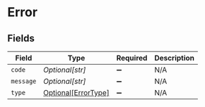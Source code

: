 # Error


## Fields

| Field                                                   | Type                                                    | Required                                                | Description                                             |
| ------------------------------------------------------- | ------------------------------------------------------- | ------------------------------------------------------- | ------------------------------------------------------- |
| `code`                                                  | *Optional[str]*                                         | :heavy_minus_sign:                                      | N/A                                                     |
| `message`                                               | *Optional[str]*                                         | :heavy_minus_sign:                                      | N/A                                                     |
| `type`                                                  | [Optional[ErrorType]](../../models/errors/errortype.md) | :heavy_minus_sign:                                      | N/A                                                     |